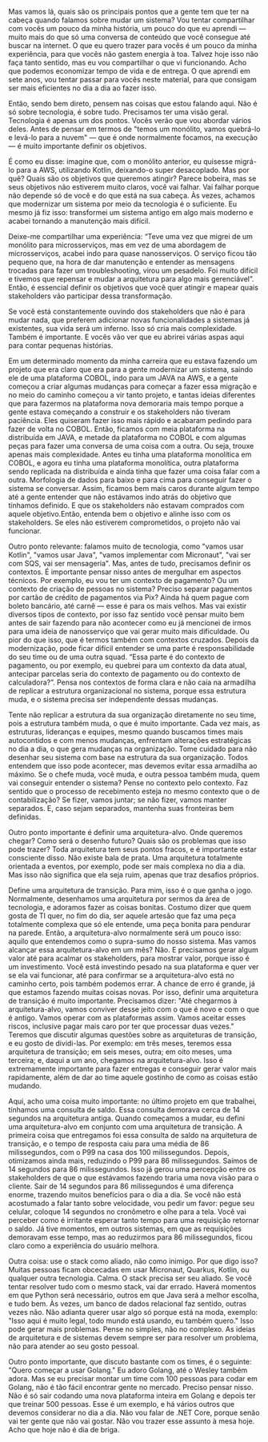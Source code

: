 Mas vamos lá, quais são os principais pontos que a gente tem que ter na cabeça quando falamos sobre mudar um sistema? Vou tentar compartilhar com vocês um pouco da minha história, um pouco do que eu aprendi — muito mais do que só uma conversa de conteúdo que você consegue até buscar na internet. O que eu quero trazer para vocês é um pouco da minha experiência, para que vocês não gastem energia à toa. Talvez hoje isso não faça tanto sentido, mas eu vou compartilhar o que vi funcionando. Acho que podemos economizar tempo de vida e de entrega. O que aprendi em sete anos, vou tentar passar para vocês neste material, para que consigam ser mais eficientes no dia a dia ao fazer isso.

Então, sendo bem direto, pensem nas coisas que estou falando aqui. Não é só sobre tecnologia, é sobre tudo. Precisamos ter uma visão geral. Tecnologia é apenas um dos pontos. Vocês verão que vou abordar vários deles. Antes de pensar em termos de "temos um monólito, vamos quebrá-lo e levá-lo para a nuvem" — que é onde normalmente focamos, na execução — é muito importante definir os objetivos.

É como eu disse: imagine que, com o monólito anterior, eu quisesse migrá-lo para a AWS, utilizando Kotlin, deixando-o super desacoplado. Mas por quê? Quais são os objetivos que queremos atingir? Parece bobeira, mas se seus objetivos não estiverem muito claros, você vai falhar. Vai falhar porque não depende só de você e do que está na sua cabeça. Às vezes, achamos que modernizar um sistema por meio da tecnologia é o suficiente. Eu mesmo já fiz isso: transformei um sistema antigo em algo mais moderno e acabei tornando a manutenção mais difícil.

Deixe-me compartilhar uma experiência: “Teve uma vez que migrei de um monólito para microsserviços, mas em vez de uma abordagem de microsserviços, acabei indo para quase nanosserviços. O serviço ficou tão pequeno que, na hora de dar manutenção e entender as mensagens trocadas para fazer um troubleshooting, virou um pesadelo. Foi muito difícil e tivemos que repensar e mudar a arquitetura para algo mais gerenciável”. Então, é essencial definir os objetivos que você quer atingir e mapear quais stakeholders vão participar dessa transformação.

Se você está constantemente ouvindo dos stakeholders que não é para mudar nada, que preferem adicionar novas funcionalidades a sistemas já existentes, sua vida será um inferno. Isso só cria mais complexidade. Também é importante. E vocês vão ver que eu abrirei várias aspas aqui para contar pequenas histórias. 

Em um determinado momento da minha carreira que eu estava fazendo um projeto que era claro que era para a gente modernizar um sistema, saindo ele de uma plataforma COBOL, indo para um JAVA na AWS, e a gente começou a criar algumas mudanças para começar a fazer essa migração e no meio do caminho começou a vir tanto projeto, e tantas ideias diferentes que para fazermos na plataforma nova demoraria mais tempo porque a gente estava começando a construir e os stakeholders não tiveram paciência. Eles quiseram fazer isso mais rápido e acabaram pedindo para fazer de volta no COBOL. Então, ficamos com meia plataforma na distribuída em JAVA, e metade da plataforma no COBOL e com algumas peças para fazer uma conversa de uma coisa com a outra. Ou seja, trouxe apenas mais complexidade. Antes eu tinha uma plataforma monolítica em COBOL, e agora eu tinha uma plataforma monolítica, outra plataforma sendo replicada na distribuída e ainda tinha que fazer uma coisa falar com a outra. Morfologia de dados para baixo e para cima para conseguir fazer o sistema se conversar. Assim, ficamos bem mais caros durante algum tempo até a gente entender que não estávamos indo atrás do objetivo que tínhamos definido.  E que os stakeholders não estavam comprados com aquele objetivo.Então, entenda bem o objetivo e alinhe isso com os stakeholders. Se eles não estiverem comprometidos, o projeto não vai funcionar.

Outro ponto relevante: falamos muito de tecnologia, como "vamos usar Kotlin", "vamos usar Java", "vamos implementar com Micronaut", "vai ser com SQS, vai ser mensageria". Mas, antes de tudo, precisamos definir os contextos. É importante pensar nisso antes de mergulhar em aspectos técnicos. Por exemplo, eu vou ter um contexto de pagamento? Ou um contexto de criação de pessoas no sistema? Preciso separar pagamentos por cartão de crédito de pagamentos via Pix? Ainda há quem pague com boleto bancário, até carnê — esse é para os mais velhos. Mas vai existir diversos tipos de contexto, por isso faz sentido você pensar muito bem antes de sair fazendo para não acontecer como eu já mencionei de irmos para uma ideia de nanosserviço que vai gerar muito mais dificuldade. Ou pior do que isso, que é termos também com contextos cruzados. Depois da modernização, pode ficar difícil entender se uma parte é responsabilidade do seu time ou de uma outra squad. “Essa parte é do contexto de pagamento, ou por exemplo, eu quebrei para um contexto da data atual, antecipar parcelas seria do contexto de pagamento ou do contexto de calculadora?”. Pensa nos contextos de forma clara e não caia na armadilha de replicar a estrutura organizacional no sistema, porque essa estrutura muda, e o sistema precisa ser independente dessas mudanças.

Tente não replicar a estrutura da sua organização diretamente no seu time, pois a estrutura também muda, o que é muito importante. Cada vez mais, as estruturas, lideranças e equipes, mesmo quando buscamos times mais autocontidos e com menos mudanças, enfrentam alterações estratégicas no dia a dia, o que gera mudanças na organização. Tome cuidado para não desenhar seu sistema com base na estrutura da sua organização. Todos entendem que isso pode acontecer, mas devemos evitar essa armadilha ao máximo. Se o chefe muda, você muda, e outra pessoa também muda, quem vai conseguir entender o sistema? Pense no contexto pelo contexto. Faz sentido que o processo de recebimento esteja no mesmo contexto que o de contabilização? Se fizer, vamos juntar; se não fizer, vamos manter separados. E, caso sejam separados, mantenha suas fronteiras bem definidas.

Outro ponto importante é definir uma arquitetura-alvo. Onde queremos chegar? Como será o desenho futuro? Quais são os problemas que isso pode trazer? Toda arquitetura tem seus pontos fracos, e é importante estar consciente disso. Não existe bala de prata. Uma arquitetura totalmente orientada a eventos, por exemplo, pode ser mais complexa no dia a dia. Mas isso não significa que ela seja ruim, apenas que traz desafios próprios.

Define uma arquitetura de transição. Para mim, isso é o que ganha o jogo. Normalmente, desenhamos uma arquitetura por sermos da área de tecnologia, e adoramos fazer as coisas bonitas. Costumo dizer que quem gosta de TI quer, no fim do dia, ser aquele artesão que faz uma peça totalmente complexa que só ele entende, uma peça bonita para pendurar na parede. Então, a arquitetura-alvo normalmente será um pouco isso: aquilo que entendemos como o supra-sumo do nosso sistema. Mas vamos alcançar essa arquitetura-alvo em um mês? Não. E precisamos gerar algum valor até para acalmar os stakeholders, para mostrar valor, porque isso é um investimento. Você está investindo pesado na sua plataforma e quer ver se ela vai funcionar, até para confirmar se a arquitetura-alvo está no caminho certo, pois também podemos errar. A chance de erro é grande, já que estamos fazendo muitas coisas novas. Por isso, definir uma arquitetura de transição é muito importante. Precisamos dizer: "Até chegarmos à arquitetura-alvo, vamos conviver desse jeito com o que é novo e com o que é antigo. Vamos operar com as plataformas assim. Vamos aceitar esses riscos, inclusive pagar mais caro por ter que processar duas vezes." Teremos que discutir algumas questões sobre as arquiteturas de transição, e eu gosto de dividi-las. Por exemplo: em três meses, teremos essa arquitetura de transição; em seis meses, outra; em oito meses, uma terceira; e, daqui a um ano, chegamos na arquitetura-alvo. Isso é extremamente importante para fazer entregas e conseguir gerar valor mais rapidamente, além de dar ao time aquele gostinho de como as coisas estão mudando.

Aqui, acho uma coisa muito importante: no último projeto em que trabalhei, tínhamos uma consulta de saldo. Essa consulta demorava cerca de 14 segundos na arquitetura antiga. Quando começamos a mudar, eu defini uma arquitetura-alvo em conjunto com uma arquitetura de transição. A primeira coisa que entregamos foi essa consulta de saldo na arquitetura de transição, e o tempo de resposta caiu para uma média de 86 milissegundos, com o P99 na casa dos 100 milissegundos. Depois, otimizamos ainda mais, reduzindo o P99 para 86 milissegundos. Saímos de 14 segundos para 86 milissegundos. Isso já gerou uma percepção entre os stakeholders de que o que estávamos fazendo traria uma nova visão para o cliente. Sair de 14 segundos para 86 milissegundos é uma diferença enorme, trazendo muitos benefícios para o dia a dia. Se você não está acostumado a falar tanto sobre velocidade, vou pedir um favor: pegue seu celular, coloque 14 segundos no cronômetro e olhe para a tela. Você vai perceber como é irritante esperar tanto tempo para uma requisição retornar o saldo. Já tive momentos, em outros sistemas, em que as requisições demoravam esse tempo, mas ao reduzirmos para 86 milissegundos, ficou claro como a experiência do usuário melhora.

Outra coisa: use o stack como aliado, não como inimigo. Por que digo isso? Muitas pessoas ficam obcecadas em usar Micronaut, Quarkus, Kotlin, ou qualquer outra tecnologia. Calma. O stack precisa ser seu aliado. Se você tentar resolver tudo com o mesmo stack, vai dar errado. Haverá momentos em que Python será necessário, outros em que Java será a melhor escolha, e tudo bem. Às vezes, um banco de dados relacional faz sentido, outras vezes não. Não adianta querer usar algo só porque está na moda, exemplo: "Isso aqui é muito legal, todo mundo está usando, eu também quero." Isso pode gerar mais problemas. Pense no simples, não no complexo. As ideias de arquitetura e de sistemas devem sempre ser para resolver um problema, não para atender ao seu gosto pessoal.

Outro ponto importante, que discuto bastante com os times, é o seguinte: "Quero começar a usar Golang." Eu adoro Golang, até o Wesley também adora. Mas se eu precisar montar um time com 100 pessoas para codar em Golang, não é tão fácil encontrar gente no mercado. Preciso pensar nisso. Não é só sair codando uma nova plataforma inteira em Golang e depois ter que treinar 500 pessoas. Esse é um exemplo, e há vários outros que devemos considerar no dia a dia. Não vou falar de .NET Core, porque senão vai ter gente que não vai gostar. Não vou trazer esse assunto à mesa hoje. Acho que hoje não é dia de briga.